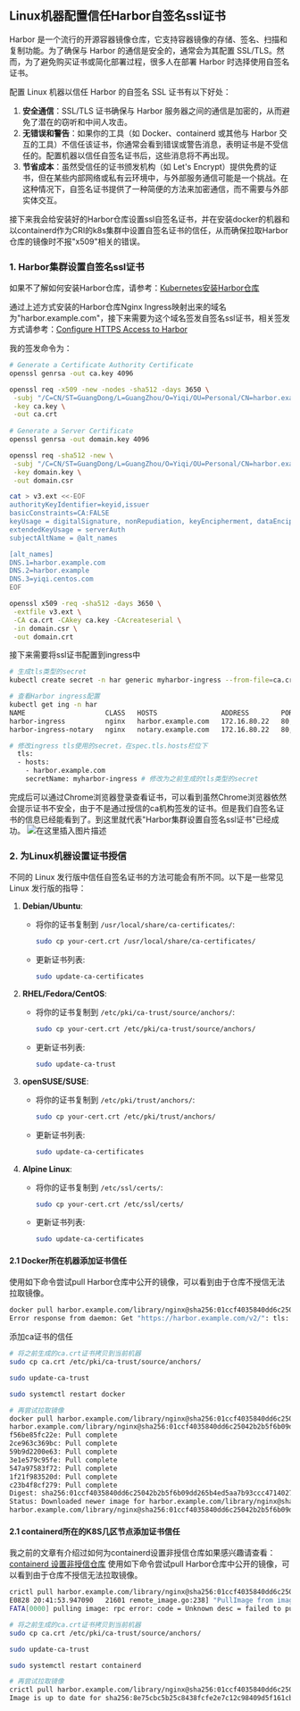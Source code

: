 ## Linux机器配置信任Harbor自签名ssl证书
Harbor 是一个流行的开源容器镜像仓库，它支持容器镜像的存储、签名、扫描和复制功能。为了确保与 Harbor 的通信是安全的，通常会为其配置 SSL/TLS。然而，为了避免购买证书或简化部署过程，很多人在部署 Harbor 时选择使用自签名证书。

配置 Linux 机器以信任 Harbor 的自签名 SSL 证书有以下好处：
1. **安全通信**：SSL/TLS 证书确保与 Harbor 服务器之间的通信是加密的，从而避免了潜在的窃听和中间人攻击。
2. **无错误和警告**：如果你的工具（如 Docker、containerd 或其他与 Harbor 交互的工具）不信任该证书，你通常会看到错误或警告消息，表明证书是不受信任的。配置机器以信任自签名证书后，这些消息将不再出现。
3. **节省成本**：虽然受信任的证书颁发机构（如 Let's Encrypt）提供免费的证书，但在某些内部网络或私有云环境中，与外部服务通信可能是一个挑战。在这种情况下，自签名证书提供了一种简便的方法来加密通信，而不需要与外部实体交互。

接下来我会给安装好的Harbor仓库设置ssl自签名证书，并在安装docker的机器和以containerd作为CRI的k8s集群中设置自签名证书的信任，从而确保拉取Harbor仓库的镜像时不报"x509"相关的错误。
### 1. Harbor集群设置自签名ssl证书
如果不了解如何安装Harbor仓库，请参考：[Kubernetes安装Harbor仓库](https://blog.csdn.net/weixin_46660849/article/details/130934077)

通过上述方式安装的Harbor仓库Nginx Ingress映射出来的域名为"harbor.example.com"，接下来需要为这个域名签发自签名ssl证书，相关签发方式请参考：[Configure HTTPS Access to Harbor](https://goharbor.io/docs/2.0.0/install-config/configure-https/)

我的签发命令为：

```bash
# Generate a Certificate Authority Certificate
openssl genrsa -out ca.key 4096

openssl req -x509 -new -nodes -sha512 -days 3650 \
 -subj "/C=CN/ST=GuangDong/L=GuangZhou/O=Yiqi/OU=Personal/CN=harbor.example.com" \
 -key ca.key \
 -out ca.crt
 
# Generate a Server Certificate
openssl genrsa -out domain.key 4096

openssl req -sha512 -new \
 -subj "/C=CN/ST=GuangDong/L=GuangZhou/O=Yiqi/OU=Personal/CN=harbor.example.com" \
 -key domain.key \
 -out domain.csr

cat > v3.ext <<-EOF
authorityKeyIdentifier=keyid,issuer
basicConstraints=CA:FALSE
keyUsage = digitalSignature, nonRepudiation, keyEncipherment, dataEncipherment
extendedKeyUsage = serverAuth
subjectAltName = @alt_names

[alt_names]
DNS.1=harbor.example.com
DNS.2=harbor.example
DNS.3=yiqi.centos.com
EOF

openssl x509 -req -sha512 -days 3650 \
 -extfile v3.ext \
 -CA ca.crt -CAkey ca.key -CAcreateserial \
 -in domain.csr \
 -out domain.crt
```
接下来需要将ssl证书配置到ingress中

```bash
# 生成tls类型的secret
kubectl create secret -n har generic myharbor-ingress --from-file=ca.crt=ca.crt --from-file=tls.crt=domain.crt --from-file=tls.key=domain.key

# 查看Harbor ingress配置
kubectl get ing -n har
NAME                    CLASS   HOSTS                ADDRESS        PORTS     AGE
harbor-ingress          nginx   harbor.example.com   172.16.80.22   80, 443   91d
harbor-ingress-notary   nginx   notary.example.com   172.16.80.22   80, 443   91d

# 修改ingress tls使用的secret，在spec.tls.hosts栏位下
  tls:
  - hosts:
    - harbor.example.com
    secretName: myharbor-ingress # 修改为之前生成的tls类型的secret
```
完成后可以通过Chrome浏览器登录查看证书，可以看到虽然Chrome浏览器依然会提示证书不安全，由于不是通过授信的ca机构签发的证书。但是我们自签名证书的信息已经能看到了。到这里就代表"Harbor集群设置自签名ssl证书"已经成功。
![在这里插入图片描述](https://img-blog.csdnimg.cn/3702c5e06222499c96a304ea2a13edea.png)
### 2. 为Linux机器设置证书授信
不同的 Linux 发行版中信任自签名证书的方法可能会有所不同。以下是一些常见 Linux 发行版的指导：

1. **Debian/Ubuntu**:

   - 将你的证书复制到 `/usr/local/share/ca-certificates/`:
     ```bash
     sudo cp your-cert.crt /usr/local/share/ca-certificates/
     ```
   - 更新证书列表:
     ```bash
     sudo update-ca-certificates
     ```

2. **RHEL/Fedora/CentOS**:

   - 将你的证书复制到 `/etc/pki/ca-trust/source/anchors/`:
     ```bash
     sudo cp your-cert.crt /etc/pki/ca-trust/source/anchors/
     ```
   - 更新证书列表:
     ```bash
     sudo update-ca-trust
     ```

3. **openSUSE/SUSE**:

   - 将你的证书复制到 `/etc/pki/trust/anchors/`:
     ```bash
     sudo cp your-cert.crt /etc/pki/trust/anchors/
     ```
   - 更新证书列表:
     ```bash
     sudo update-ca-certificates
     ```

4. **Alpine Linux**:

   - 将你的证书复制到 `/etc/ssl/certs/`:
     ```bash
     sudo cp your-cert.crt /etc/ssl/certs/
     ```
   - 更新证书列表:
     ```bash
     sudo update-ca-certificates
     ```
#### 2.1 Docker所在机器添加证书信任
使用如下命令尝试pull Harbor仓库中公开的镜像，可以看到由于仓库不授信无法拉取镜像。
```bash
docker pull harbor.example.com/library/nginx@sha256:01ccf4035840dd6c25042b2b5f6b09dd265b4ed5aa7b93ccc4714027c0ce5685
Error response from daemon: Get "https://harbor.example.com/v2/": tls: failed to verify certificate: x509: certificate signed by unknown authority
```
添加ca证书的信任

```bash
# 将之前生成的ca.crt证书拷贝到当前机器
sudo cp ca.crt /etc/pki/ca-trust/source/anchors/

sudo update-ca-trust

sudo systemctl restart docker

# 再尝试拉取镜像
docker pull harbor.example.com/library/nginx@sha256:01ccf4035840dd6c25042b2b5f6b09dd265b4ed5aa7b93ccc4714027c0ce5685
harbor.example.com/library/nginx@sha256:01ccf4035840dd6c25042b2b5f6b09dd265b4ed5aa7b93ccc4714027c0ce5685: Pulling from library/nginx
f56be85fc22e: Pull complete
2ce963c369bc: Pull complete
59b9d2200e63: Pull complete
3e1e579c95fe: Pull complete
547a97583f72: Pull complete
1f21f983520d: Pull complete
c23b4f8cf279: Pull complete
Digest: sha256:01ccf4035840dd6c25042b2b5f6b09dd265b4ed5aa7b93ccc4714027c0ce5685
Status: Downloaded newer image for harbor.example.com/library/nginx@sha256:01ccf4035840dd6c25042b2b5f6b09dd265b4ed5aa7b93ccc4714027c0ce5685
harbor.example.com/library/nginx@sha256:01ccf4035840dd6c25042b2b5f6b09dd265b4ed5aa7b93ccc4714027c0ce5685
```
#### 2.1 containerd所在的K8S几区节点添加证书信任
我之前的文章有介绍过如何为containerd设置非授信仓库如果感兴趣请查看：[containerd 设置非授信仓库](https://blog.csdn.net/weixin_46660849/article/details/132415839)
使用如下命令尝试pull Harbor仓库中公开的镜像，可以看到由于仓库不授信无法拉取镜像。
```bash
crictl pull harbor.example.com/library/nginx@sha256:01ccf4035840dd6c25042b2b5f6b09dd265b4ed5aa7b93ccc4714027c0ce5685
E0828 20:41:53.947090   21601 remote_image.go:238] "PullImage from image service failed" err="rpc error: code = Unknown desc = failed to pull and unpack image \"harbor.example.com/library/nginx@sha256:01ccf4035840dd6c25042b2b5f6b09dd265b4ed5aa7b93ccc4714027c0ce5685\": failed to resolve reference \"harbor.example.com/library/nginx@sha256:01ccf4035840dd6c25042b2b5f6b09dd265b4ed5aa7b93ccc4714027c0ce5685\": failed to do request: Head \"https://harbor.example.com/v2/library/nginx/manifests/sha256:01ccf4035840dd6c25042b2b5f6b09dd265b4ed5aa7b93ccc4714027c0ce5685\": x509: certificate signed by unknown authority" image="harbor.example.com/library/nginx@sha256:01ccf4035840dd6c25042b2b5f6b09dd265b4ed5aa7b93ccc4714027c0ce5685"
FATA[0000] pulling image: rpc error: code = Unknown desc = failed to pull and unpack image "harbor.example.com/library/nginx@sha256:01ccf4035840dd6c25042b2b5f6b09dd265b4ed5aa7b93ccc4714027c0ce5685": failed to resolve reference "harbor.example.com/library/nginx@sha256:01ccf4035840dd6c25042b2b5f6b09dd265b4ed5aa7b93ccc4714027c0ce5685": failed to do request: Head "https://harbor.example.com/v2/library/nginx/manifests/sha256:01ccf4035840dd6c25042b2b5f6b09dd265b4ed5aa7b93ccc4714027c0ce5685": x509: certificate signed by unknown authority 
```
```bash
# 将之前生成的ca.crt证书拷贝到当前机器
sudo cp ca.crt /etc/pki/ca-trust/source/anchors/

sudo update-ca-trust

sudo systemctl restart containerd

# 再尝试拉取镜像
crictl pull harbor.example.com/library/nginx@sha256:01ccf4035840dd6c25042b2b5f6b09dd265b4ed5aa7b93ccc4714027c0ce5685
Image is up to date for sha256:8e75cbc5b25c8438fcfe2e7c12c98409d5f161cbb668d6c444e02796691ada70
```
